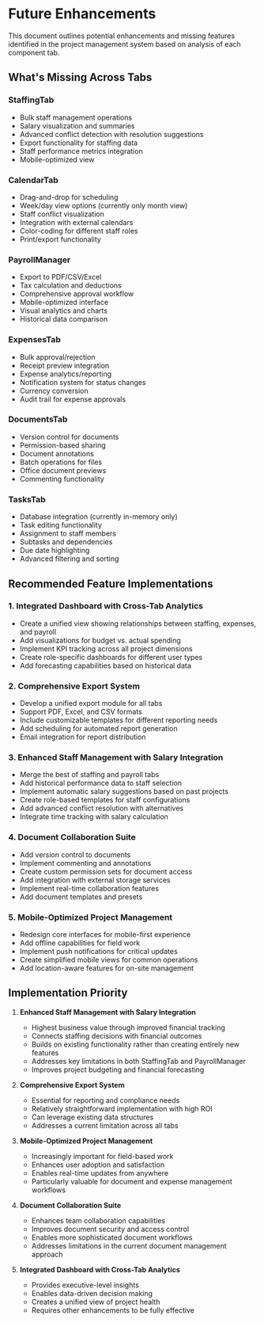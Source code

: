 # Future Enhancements

This document outlines potential enhancements and missing features identified in the project management system based on analysis of each component tab.

## What's Missing Across Tabs

### StaffingTab
- Bulk staff management operations
- Salary visualization and summaries
- Advanced conflict detection with resolution suggestions
- Export functionality for staffing data
- Staff performance metrics integration
- Mobile-optimized view

### CalendarTab
- Drag-and-drop for scheduling
- Week/day view options (currently only month view)
- Staff conflict visualization
- Integration with external calendars
- Color-coding for different staff roles
- Print/export functionality

### PayrollManager
- Export to PDF/CSV/Excel
- Tax calculation and deductions
- Comprehensive approval workflow
- Mobile-optimized interface
- Visual analytics and charts
- Historical data comparison

### ExpensesTab
- Bulk approval/rejection
- Receipt preview integration
- Expense analytics/reporting
- Notification system for status changes
- Currency conversion
- Audit trail for expense approvals

### DocumentsTab
- Version control for documents
- Permission-based sharing
- Document annotations
- Batch operations for files
- Office document previews
- Commenting functionality

### TasksTab
- Database integration (currently in-memory only)
- Task editing functionality
- Assignment to staff members
- Subtasks and dependencies
- Due date highlighting
- Advanced filtering and sorting

## Recommended Feature Implementations

### 1. Integrated Dashboard with Cross-Tab Analytics
- Create a unified view showing relationships between staffing, expenses, and payroll
- Add visualizations for budget vs. actual spending
- Implement KPI tracking across all project dimensions
- Create role-specific dashboards for different user types
- Add forecasting capabilities based on historical data

### 2. Comprehensive Export System
- Develop a unified export module for all tabs
- Support PDF, Excel, and CSV formats
- Include customizable templates for different reporting needs
- Add scheduling for automated report generation
- Email integration for report distribution

### 3. Enhanced Staff Management with Salary Integration
- Merge the best of staffing and payroll tabs
- Add historical performance data to staff selection
- Implement automatic salary suggestions based on past projects
- Create role-based templates for staff configurations
- Add advanced conflict resolution with alternatives
- Integrate time tracking with salary calculation

### 4. Document Collaboration Suite
- Add version control to documents
- Implement commenting and annotations
- Create custom permission sets for document access
- Add integration with external storage services
- Implement real-time collaboration features
- Add document templates and presets

### 5. Mobile-Optimized Project Management
- Redesign core interfaces for mobile-first experience
- Add offline capabilities for field work
- Implement push notifications for critical updates
- Create simplified mobile views for common operations
- Add location-aware features for on-site management

## Implementation Priority

1. **Enhanced Staff Management with Salary Integration**
   - Highest business value through improved financial tracking
   - Connects staffing decisions with financial outcomes
   - Builds on existing functionality rather than creating entirely new features
   - Addresses key limitations in both StaffingTab and PayrollManager
   - Improves project budgeting and financial forecasting

2. **Comprehensive Export System**
   - Essential for reporting and compliance needs
   - Relatively straightforward implementation with high ROI
   - Can leverage existing data structures
   - Addresses a current limitation across all tabs

3. **Mobile-Optimized Project Management**
   - Increasingly important for field-based work
   - Enhances user adoption and satisfaction
   - Enables real-time updates from anywhere
   - Particularly valuable for document and expense management workflows

4. **Document Collaboration Suite**
   - Enhances team collaboration capabilities
   - Improves document security and access control
   - Enables more sophisticated document workflows
   - Addresses limitations in the current document management approach

5. **Integrated Dashboard with Cross-Tab Analytics**
   - Provides executive-level insights
   - Enables data-driven decision making
   - Creates a unified view of project health
   - Requires other enhancements to be fully effective